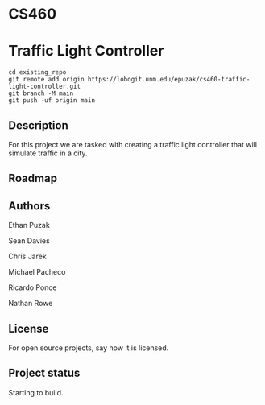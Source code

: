 # CS460
# Traffic Light Controller




```
cd existing_repo
git remote add origin https://lobogit.unm.edu/epuzak/cs460-traffic-light-controller.git
git branch -M main
git push -uf origin main
```


## Description
For this project we are tasked with creating a traffic light controller that will simulate 
traffic in a city.

## Roadmap


## Authors 
Ethan Puzak

Sean Davies

Chris Jarek

Michael Pacheco

Ricardo Ponce

Nathan Rowe

## License
For open source projects, say how it is licensed.

## Project status
Starting to build.
